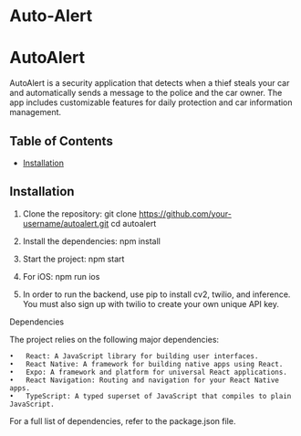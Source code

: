 # Auto-Alert

# AutoAlert

AutoAlert is a security application that detects when a thief steals your car and automatically sends a message to the police and the car owner. The app includes customizable features for daily protection and car information management.

## Table of Contents

- [Installation](#installation)

## Installation

1. Clone the repository:
   git clone https://github.com/your-username/autoalert.git
   cd autoalert

2.	Install the dependencies:
  	npm install

3.	Start the project:
  npm start


4. For iOS:
  npm run ios


5. In order to run the backend, use pip to install cv2, twilio, and inference. You must also sign up with twilio to create your own unique API key. 


Dependencies

  The project relies on the following major dependencies:
  
  	•	React: A JavaScript library for building user interfaces.
  	•	React Native: A framework for building native apps using React.
  	•	Expo: A framework and platform for universal React applications.
  	•	React Navigation: Routing and navigation for your React Native apps.
  	•	TypeScript: A typed superset of JavaScript that compiles to plain JavaScript.
  
  For a full list of dependencies, refer to the package.json file.
